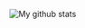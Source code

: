 ![My github stats](https://github-readme-stats.vercel.app/api?username=qwerty541&show_icons=true&include_all_commits=true&count_private=true&cache_seconds=1800&hide_border=true&theme=react)
